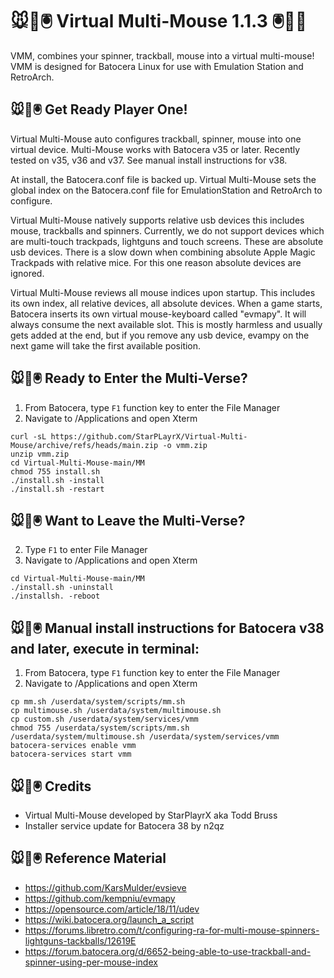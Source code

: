 # 🐭👾🖲️ Virtual Multi-Mouse 1.1.3 🖲️👾🐭

VMM, combines your spinner, trackball, mouse into a virtual multi-mouse! VMM is designed for Batocera Linux for use with Emulation Station and RetroArch.

## 🐭👾🖲️ Get Ready Player One!

Virtual Multi-Mouse auto configures trackball, spinner, mouse into one virtual device. Multi-Mouse works with Batocera v35 or later. Recently tested on v35, v36 and v37. See manual install instructions for v38.

At install, the Batocera.conf file is backed up. Virtual Multi-Mouse sets the global index on the Batocera.conf file for EmulationStation and RetroArch to configure.

Virtual Multi-Mouse natively supports relative usb devices this includes mouse, trackballs and spinners. Currently, we do not support devices which are multi-touch trackpads, lightguns and touch screens. These are absolute usb devices. There is a slow down when combining absolute Apple Magic Trackpads with relative mice. For this one reason absolute devices are ignored.

Virtual Multi-Mouse reviews all mouse indices upon startup. This includes its own index, all relative devices, all absolute devices. When a game starts, Batocera inserts its own virtual mouse-keyboard called "evmapy". It will always consume the next available slot. This is mostly harmless and usually gets added at the end, but if you remove any usb device, evampy on the next game will take the first available position.

## 🐭👾🖲️ Ready to Enter the Multi-Verse?

1.  From Batocera, type `F1` function key to enter the File Manager
2.  Navigate to /Applications and open Xterm

```
curl -sL https://github.com/StarPLayrX/Virtual-Multi-Mouse/archive/refs/heads/main.zip -o vmm.zip
unzip vmm.zip
cd Virtual-Multi-Mouse-main/MM
chmod 755 install.sh
./install.sh -install
./install.sh -restart
```

## 🐭👾🖲️ Want to Leave the Multi-Verse?

2.  Type `F1` to enter File Manager
3.  Navigate to /Applications and open Xterm
```
cd Virtual-Multi-Mouse-main/MM
./install.sh -uninstall
./installsh. -reboot
```

## 🐭👾🖲️ Manual install instructions for Batocera v38 and later, execute in terminal:

1.  From Batocera, type `F1` function key to enter the File Manager
2.  Navigate to /Applications and open Xterm

```
cp mm.sh /userdata/system/scripts/mm.sh
cp multimouse.sh /userdata/system/multimouse.sh
cp custom.sh /userdata/system/services/vmm
chmod 755 /userdata/system/scripts/mm.sh /userdata/system/multimouse.sh /userdata/system/services/vmm
batocera-services enable vmm
batocera-services start vmm
```

## 🐭👾🖲️ Credits
* Virtual Multi-Mouse developed by StarPlayrX aka Todd Bruss
* Installer service update for Batocera 38 by n2qz

## 🐭👾🖲️ Reference Material

* https://github.com/KarsMulder/evsieve
* https://github.com/kempniu/evmapy
* https://opensource.com/article/18/11/udev
* https://wiki.batocera.org/launch_a_script
* https://forums.libretro.com/t/configuring-ra-for-multi-mouse-spinners-lightguns-tackballs/12619E
* https://forum.batocera.org/d/6652-being-able-to-use-trackball-and-spinner-using-per-mouse-index
